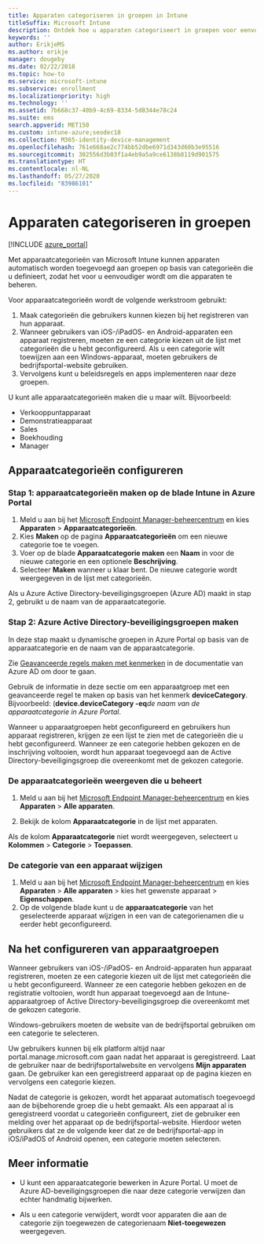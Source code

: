 ```yaml
---
title: Apparaten categoriseren in groepen in Intune
titleSuffix: Microsoft Intune
description: Ontdek hoe u apparaten categoriseert in groepen voor eenvoudiger beheer.
keywords: ''
author: ErikjeMS
ms.author: erikje
manager: dougeby
ms.date: 02/22/2018
ms.topic: how-to
ms.service: microsoft-intune
ms.subservice: enrollment
ms.localizationpriority: high
ms.technology: ''
ms.assetid: 7b668c37-40b9-4c69-8334-5d8344e78c24
ms.suite: ems
search.appverid: MET150
ms.custom: intune-azure;seodec18
ms.collection: M365-identity-device-management
ms.openlocfilehash: 761e668ae2c774bb52dbe6971d343d60b3e95516
ms.sourcegitcommit: 302556d3b03f1a4eb9a5a9ce6138b8119d901575
ms.translationtype: HT
ms.contentlocale: nl-NL
ms.lasthandoff: 05/27/2020
ms.locfileid: "83986101"
---
```

# <a name="categorize-devices-into-groups"></a>Apparaten categoriseren in groepen

[!INCLUDE [azure_portal](../includes/azure_portal.md)]

Met apparaatcategorieën van Microsoft Intune kunnen apparaten automatisch worden toegevoegd aan groepen op basis van categorieën die u definieert, zodat het voor u eenvoudiger wordt om die apparaten te beheren.

Voor apparaatcategorieën wordt de volgende werkstroom gebruikt:
1. Maak categorieën die gebruikers kunnen kiezen bij het registreren van hun apparaat.
2. Wanneer gebruikers van iOS-/iPadOS- en Android-apparaten een apparaat registreren, moeten ze een categorie kiezen uit de lijst met categorieën die u hebt geconfigureerd. Als u een categorie wilt toewijzen aan een Windows-apparaat, moeten gebruikers de bedrijfsportal-website gebruiken.
3. Vervolgens kunt u beleidsregels en apps implementeren naar deze groepen.

U kunt alle apparaatcategorieën maken die u maar wilt. Bijvoorbeeld:
- Verkooppuntapparaat
- Demonstratieapparaat
- Sales
- Boekhouding
- Manager

## <a name="how-to-configure-device-categories"></a>Apparaatcategorieën configureren

### <a name="step-1-create-device-categories-on-the-intune-blade-of-the-azure-portal"></a>Stap 1: apparaatcategorieën maken op de blade Intune in Azure Portal
1. Meld u aan bij het [Microsoft Endpoint Manager-beheercentrum](https://go.microsoft.com/fwlink/?linkid=2109431) en kies **Apparaten** > **Apparaatcategorieën**.
2. Kies **Maken** op de pagina **Apparaatcategorieën** om een nieuwe categorie toe te voegen.
3. Voer op de blade **Apparaatcategorie maken** een **Naam** in voor de nieuwe categorie en een optionele **Beschrijving**.
4. Selecteer **Maken** wanneer u klaar bent. De nieuwe categorie wordt weergegeven in de lijst met categorieën.

Als u Azure Active Directory-beveiligingsgroepen (Azure AD) maakt in stap 2, gebruikt u de naam van de apparaatcategorie.

### <a name="step-2-create-azure-active-directory-security-groups"></a>Stap 2: Azure Active Directory-beveiligingsgroepen maken
In deze stap maakt u dynamische groepen in Azure Portal op basis van de apparaatcategorie en de naam van de apparaatcategorie.

Zie [Geavanceerde regels maken met kenmerken](https://azure.microsoft.com/documentation/articles/active-directory-accessmanagement-groups-with-advanced-rules/#using-attributes-to-create-rules-for-device-objects) in de documentatie van Azure AD om door te gaan.

Gebruik de informatie in deze sectie om een apparaatgroep met een geavanceerde regel te maken op basis van het kenmerk **deviceCategory**. Bijvoorbeeld: (**device.deviceCategory -eq***de naam van de apparaatcategorie in Azure Portal*.

Wanneer u apparaatgroepen hebt geconfigureerd en gebruikers hun apparaat registreren, krijgen ze een lijst te zien met de categorieën die u hebt geconfigureerd. Wanneer ze een categorie hebben gekozen en de inschrijving voltooien, wordt hun apparaat toegevoegd aan de Active Directory-beveiligingsgroep die overeenkomt met de gekozen categorie.

### <a name="view-the-categories-of-devices-that-you-manage"></a>De apparaatcategorieën weergeven die u beheert

1. Meld u aan bij het [Microsoft Endpoint Manager-beheercentrum](https://go.microsoft.com/fwlink/?linkid=2109431) en kies **Apparaten** > **Alle apparaten**.

2. Bekijk de kolom **Apparaatcategorie** in de lijst met apparaten.

Als de kolom **Apparaatcategorie** niet wordt weergegeven, selecteert u **Kolommen** > **Categorie** > **Toepassen**.

### <a name="change-the-category-of-a-device"></a>De categorie van een apparaat wijzigen

1. Meld u aan bij het [Microsoft Endpoint Manager-beheercentrum](https://go.microsoft.com/fwlink/?linkid=2109431) en kies **Apparaten** > **Alle apparaten** > kies het gewenste apparaat > **Eigenschappen**.
2. Op de volgende blade kunt u de **apparaatcategorie** van het geselecteerde apparaat wijzigen in een van de categorienamen die u eerder hebt geconfigureerd.

## <a name="after-you-configure-device-groups"></a>Na het configureren van apparaatgroepen

Wanneer gebruikers van iOS-/iPadOS- en Android-apparaten hun apparaat registreren, moeten ze een categorie kiezen uit de lijst met categorieën die u hebt geconfigureerd. Wanneer ze een categorie hebben gekozen en de registratie voltooien, wordt hun apparaat toegevoegd aan de Intune-apparaatgroep of Active Directory-beveiligingsgroep die overeenkomt met de gekozen categorie.

Windows-gebruikers moeten de website van de bedrijfsportal gebruiken om een categorie te selecteren.

Uw gebruikers kunnen bij elk platform altijd naar portal.manage.microsoft.com gaan nadat het apparaat is geregistreerd. Laat de gebruiker naar de bedrijfsportalwebsite en vervolgens **Mijn apparaten** gaan. De gebruiker kan een geregistreerd apparaat op de pagina kiezen en vervolgens een categorie kiezen.

Nadat de categorie is gekozen, wordt het apparaat automatisch toegevoegd aan de bijbehorende groep die u hebt gemaakt. Als een apparaat al is geregistreerd voordat u categorieën configureert, ziet de gebruiker een melding over het apparaat op de bedrijfsportal-website. Hierdoor weten gebruikers dat ze de volgende keer dat ze de bedrijfsportal-app in iOS/iPadOS of Android openen, een categorie moeten selecteren.

## <a name="further-information"></a>Meer informatie
- U kunt een apparaatcategorie bewerken in Azure Portal. U moet de Azure AD-beveiligingsgroepen die naar deze categorie verwijzen dan echter handmatig bijwerken.

- Als u een categorie verwijdert, wordt voor apparaten die aan de categorie zijn toegewezen de categorienaam **Niet-toegewezen** weergegeven.
